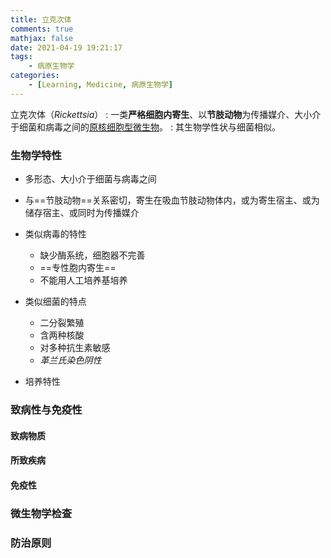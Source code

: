 ```yaml
---
title: 立克次体
comments: true
mathjax: false
date: 2021-04-19 19:21:17
tags:
    - 病原生物学
categories:
    - [Learning, Medicine, 病原生物学]
---
```


立克次体（*Rickettsia*）
: 一类**严格细胞内寄生**、以**节肢动物**为传播媒介、大小介于细菌和病毒之间的<a href="{% post_path 病原生物学 %}#微生物">原核细胞型微生物</a>。
: 其生物学性状与细菌相似。

<!-- more -->

### 生物学特性

- 多形态、大小介于细菌与病毒之间
- 与==节肢动物==关系密切，寄生在吸血节肢动物体内，或为寄生宿主、或为储存宿主、或同时为传播媒介
- 类似病毒的特性
    - 缺少酶系统，细胞器不完善
    - ==专性胞内寄生==
    - 不能用人工培养基培养
- 类似细菌的特点
    - 二分裂繁殖
    - 含两种核酸
    - 对多种抗生素敏感
    - *革兰氏染色阴性*

- 培养特性

### 致病性与免疫性

#### 致病物质

#### 所致疾病

#### 免疫性

### 微生物学检查

### 防治原则


